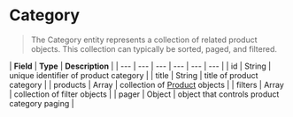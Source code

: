 # Category

> The Category entity represents a collection of related product objects.  This collection can typically be sorted, paged, and filtered.

| **Field** | **Type** | **Description** |
| --- | --- | --- | --- | --- | --- |
| id | String | unique identifier of product category |
| title | String | title of product category |
| products | Array | collection of [Product](product.md) objects |
| filters | Array | collection of filter objects |
| pager | Object | object that controls product category paging  |

